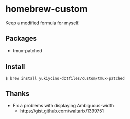# homebrew-custom

 Keep a modified formula for myself.

## Packages

-   tmux-patched

## Install

```text
$ brew install yukiycino-dotfiles/custom/tmux-patched
```

## Thanks

-   Fix a problems with displaying Ambiguous-width
    -   <https://gist.github.com/waltarix/1399751>

